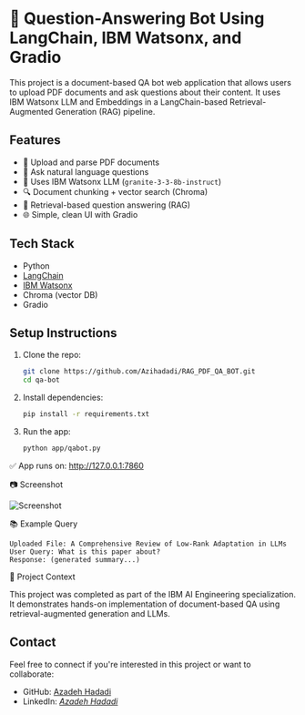 # 📄 Question-Answering Bot Using LangChain, IBM Watsonx, and Gradio

This project is a document-based QA bot web application that allows users to upload PDF documents and ask questions about their content. It uses IBM Watsonx LLM and Embeddings in a LangChain-based Retrieval-Augmented Generation (RAG) pipeline.

## Features

- 📄 Upload and parse PDF documents
- 🤖 Ask natural language questions
- 🧠 Uses IBM Watsonx LLM (`granite-3-3-8b-instruct`)
- 🔍 Document chunking + vector search (Chroma)
- 🎯 Retrieval-based question answering (RAG)
- 🌐 Simple, clean UI with Gradio

## Tech Stack

- Python
- [LangChain](https://www.langchain.com/)
- [IBM Watsonx](https://www.ibm.com/products/watsonx)
- Chroma (vector DB)
- Gradio

## Setup Instructions

1. Clone the repo:
   ```bash
   git clone https://github.com/Azihadadi/RAG_PDF_QA_BOT.git
   cd qa-bot

2. Install dependencies:
   ```bash
   pip install -r requirements.txt
3. Run the app:
   ```bash
   python app/qabot.py

✅ App runs on: http://127.0.0.1:7860

📷 Screenshot

![Screenshot](assets/QA_bot.jpg)

📚 Example Query

    Uploaded File: A Comprehensive Review of Low-Rank Adaptation in LLMs
    User Query: What is this paper about?
    Response: (generated summary...)

📌 Project Context

This project was completed as part of the IBM AI Engineering specialization. It demonstrates hands-on implementation of document-based QA using retrieval-augmented generation and LLMs.


## Contact

Feel free to connect if you're interested in this project or want to collaborate:

- GitHub: [Azadeh Hadadi](https://github.com/Azihadadi)
- LinkedIn: _[َAzadeh Hadadi](https://www.linkedin.com/in/azadeh-hadadi/)_  


   

